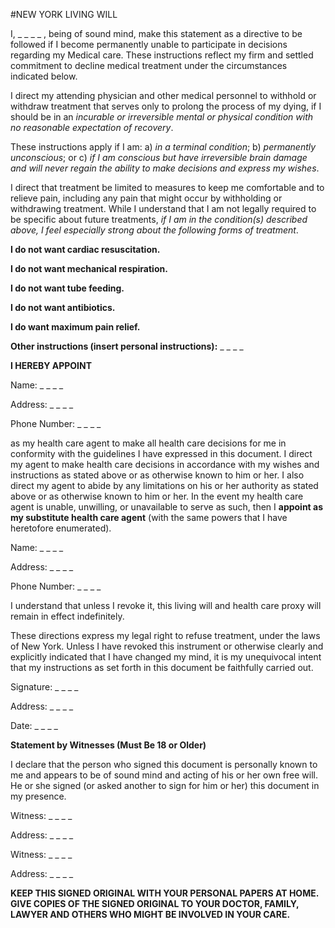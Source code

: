#NEW YORK LIVING WILL

I,  _ _ _ _  , being of sound mind, make this statement as a directive to be followed if I become permanently unable to participate in decisions regarding my Medical care. These instructions reflect my firm and settled commitment to decline medical treatment under the circumstances indicated below.

I direct my attending physician and other medical personnel to withhold or withdraw treatment that serves only to prolong the process of my dying, if I should be in an *incurable or irreversible mental or physical condition with no reasonable expectation of recovery*.

These instructions apply if I am: a) *in a terminal condition*; b) *permanently unconscious*; or c) *if I  am conscious but have irreversible brain damage and will never regain the ability to make decisions and express my wishes*.

I direct that treatment be limited to measures to keep me comfortable and to relieve pain, including any pain that might occur by withholding or withdrawing treatment. While I understand that I am not legally required to be specific about future treatments, *if I am in the condition(s) described above, I feel especially strong about the following forms of treatment*. 

**I do not want cardiac resuscitation.**

**I do not want mechanical respiration.**

**I do not want tube feeding.**

**I do not want antibiotics.**

**I do want maximum pain relief.**

**Other instructions (insert personal instructions):** _ _ _ _ 

**I HEREBY APPOINT**

Name:  _ _ _ _

Address:  _ _ _ _

Phone Number:  _ _ _ _

as my health care agent to make all health care decisions for me in conformity with the guidelines I have expressed in this document. I direct my agent to make health care decisions in accordance with my wishes and instructions as stated above or as otherwise known to him or her. I also direct my agent to abide by any limitations on his or her authority as stated above or as otherwise known to him or her.
In the event my health care agent is unable, unwilling, or unavailable to serve as such, then I **appoint as my substitute health care agent** (with the same powers that I have heretofore enumerated).

Name:  _ _ _ _

Address:  _ _ _ _

Phone Number:  _ _ _ _

I understand that unless I revoke it, this living will and health care proxy will remain in effect indefinitely.

These directions express my legal right to refuse treatment, under the laws of New York. Unless I have revoked this instrument or otherwise clearly and explicitly indicated that I have changed my mind, it is my unequivocal intent that my instructions as set forth in this document be faithfully carried out.

Signature:  _ _ _ _

Address:  _ _ _ _

Date:  _ _ _ _

**Statement by Witnesses (Must Be 18 or Older)**

I declare that the person who signed this document is personally known to me and appears to be of sound mind and acting of his or her own free will. He or she signed (or asked another to sign for him or her) this document in my presence.

Witness:  _ _ _ _

Address:  _ _ _ _

Witness:  _ _ _ _

Address:  _ _ _ _

**KEEP THIS SIGNED ORIGINAL WITH YOUR PERSONAL PAPERS AT HOME. GIVE COPIES OF THE SIGNED ORIGINAL TO YOUR DOCTOR, FAMILY, LAWYER AND OTHERS WHO MIGHT BE INVOLVED IN YOUR CARE.**
